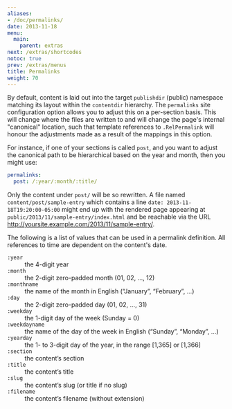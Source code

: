 ```yaml
---
aliases:
- /doc/permalinks/
date: 2013-11-18
menu:
  main:
    parent: extras
next: /extras/shortcodes
notoc: true
prev: /extras/menus
title: Permalinks
weight: 70
---
```


By default, content is laid out into the target `publishdir` (public)
namespace matching its layout within the `contentdir` hierarchy.
The `permalinks` site configuration option allows you to adjust this on a
per-section basis.
This will change where the files are written to and will change the page's
internal "canonical" location, such that template references to
`.RelPermalink` will honour the adjustments made as a result of the mappings
in this option.

For instance, if one of your sections is called `post`, and you want to adjust
the canonical path to be hierarchical based on the year and month, then you
might use:

```yaml
permalinks:
  post: /:year/:month/:title/
```

Only the content under `post/` will be so rewritten.
A file named `content/post/sample-entry` which contains a line
`date: 2013-11-18T19:20:00-05:00` might end up with the rendered page
appearing at `public/2013/11/sample-entry/index.html` and be reachable via
the URL <http://yoursite.example.com/2013/11/sample-entry/>.

The following is a list of values that can be used in a permalink definition.
All references to time are dependent on the content's date.

<dl>
<dt><code>:year</code></dt><dd>the 4-digit year</dd>
<dt><code>:month</code></dt><dd>the 2-digit zero-padded month (01, 02, …, 12)</dd>
<dt><code>:monthname</code></dt><dd>the name of the month in English (“January”, “February”, …)</dd>
<dt><code>:day</code></dt><dd>the 2-digit zero-padded day (01, 02, …, 31)</dd>
<dt><code>:weekday</code></dt><dd>the 1-digit day of the week (Sunday = 0)</dd>
<dt><code>:weekdayname</code></dt><dd>the name of the day of the week in English (“Sunday”, “Monday”, …)</dd>
<dt><code>:yearday</code></dt><dd>the 1- to 3-digit day of the year, in the range [1,365] or [1,366]</dd>
<dt><code>:section</code></dt><dd>the content’s section</dd>
<dt><code>:title</code></dt><dd>the content’s title</dd>
<dt><code>:slug</code></dt><dd>the content’s slug (or title if no slug)</dd>
<dt><code>:filename</code></dt><dd>the content’s filename (without extension)</dd>
</dl>
